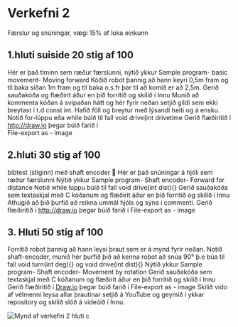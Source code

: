 # Verkefni 2

Færslur og snúningar,  vægi 15% af loka einkunn

## 1.hluti suiside 20 stig af 100

Hér er það tíminn sem ræður færslunni, nýtið ykkur  Sample program- basic movement- Moving forward
Kóðið robot þannig að hann keyri 0,5m fram og til baka síðan 1m fram og til baka o.s.fr þar til að komið er að 2,5m.
Gerið sauðakóða og flæðirit áður en þið forritið og skilið í Innu Munið að kommenta kóðan á svipaðan hátt og hér fyrir
neðan setjið gildi sem ekki breytast í t.d const int.  Hafið föll og breytur með lýsandi heiti og á ensku.
Notið for-lúppu eða while búið til fall void drive(int drivetime Gerið flæðiritið í http://draw.io  þegar búið farið í  
File-export as - image

## 2.hluti 30 stig af 100

bíbtest (stiginn) með shaft encoder  Hér er það snúningar á hjóli sem ræður færslunni
Nýtið ykkur Sample program- Shaft encoder- Forward for distance
Notið while lúppu búið til fall void drive(int dist){}
Gerið sauðakóða sem textaskjal með C kóðanum og flæðirit áður en þið forritið og skilið í Innu
Athugið að þið þurfið að reikna ummál hjóls og sýna í commenti.  Gerið flæðiritið í http://draw.io þegar búið farið í  File-export as - image

## 3. Hluti 50 stig af 100

Forritið robot þannig að hann leysi þraut sem er á mynd fyrir neðan.
Notið shaft-encoder, munið hér þurfið þið að kenna robot að snúa 90° þ.e búa til fall void turn(int deg){} og void drive(int dist){}
Nýtið ykkur Sample program- Shaft encoder- Movement by rotation
Gerið sauðakóða sem textaskjal með C kóðanum og flæðirit áður en þið forritið og skilið í Innu
Gerið flæðiritið í [Draw.io](http://draw.io) þegar búið farið í  File-export as - image
Skilið vido af vélmenni leysa allar þrautinar setjið á YouTube og geymið í ykkar repository og skilið slóð á videóið í Innu.

![Mynd af verkefni 2 hluti c](/verkefni2/verkefni2.png)
